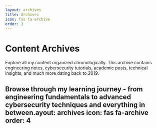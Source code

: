```yaml
---
layout: archives
title: Archives
icon: fas fa-archive
order: 3
---
```


# Content Archives

Explore all my content organized chronologically. This archive contains engineering notes, cybersecurity tutorials, academic posts, technical insights, and much more dating back to 2019.

Browse through my learning journey - from engineering fundamentals to advanced cybersecurity techniques and everything in between.ayout: archives
icon: fas fa-archive
order: 4
---
